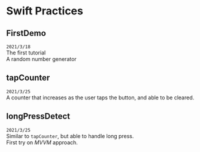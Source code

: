 # Swift Practices

## FirstDemo
`2021/3/18`  
The first tutorial  
A random number generator  

## tapCounter
`2021/3/25`  
A counter that increases as the user taps the button, and able to be cleared.  

## longPressDetect
`2021/3/25`  
Similar to `tapCounter`, but able to handle long press.  
First try on *MVVM* approach.  